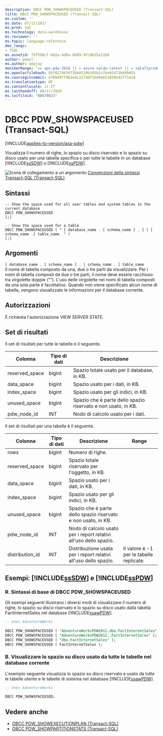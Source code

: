 ```yaml
---
description: DBCC PDW_SHOWSPACEUSED (Transact-SQL)
title: DBCC PDW_SHOWSPACEUSED (Transact-SQL)
ms.custom: ''
ms.date: 07/17/2017
ms.prod: sql
ms.technology: data-warehouse
ms.reviewer: ''
ms.topic: language-reference
dev_langs:
- TSQL
ms.assetid: 73f598cf-b02a-4dba-8d89-9fc0b55a12b8
author: pmasl
ms.author: umajay
monikerRange: '>= aps-pdw-2016 || = azure-sqldw-latest || = sqlallproducts-allversions'
ms.openlocfilehash: b5f8274b7d73bb0119b165b1cfbe65473b499d55
ms.sourcegitcommit: e700497f962e4c2274df16d9e651059b42ff1a10
ms.translationtype: HT
ms.contentlocale: it-IT
ms.lasthandoff: 08/17/2020
ms.locfileid: "88479823"
---
```

# <a name="dbcc-pdw_showspaceused-transact-sql"></a>DBCC PDW_SHOWSPACEUSED (Transact-SQL)

[!INCLUDE[applies-to-version/asa-pdw](../../includes/applies-to-version/asa-pdw.md)]

Visualizza il numero di righe, lo spazio su disco riservato e lo spazio su disco usato per una tabella specifica o per tutte le tabelle in un database [!INCLUDE[ssSDW](../../includes/sssdw-md.md)] o [!INCLUDE[ssPDW](../../includes/sspdw-md.md)].
  
![Icona di collegamento a un argomento](../../database-engine/configure-windows/media/topic-link.gif "Icona di collegamento a un argomento") [Convenzioni della sintassi Transact-SQL &#40;Transact-SQL&#41;](../../t-sql/language-elements/transact-sql-syntax-conventions-transact-sql.md)
  
## <a name="syntax"></a>Sintassi
  
```syntaxsql
-- Show the space used for all user tables and system tables in the current database  
DBCC PDW_SHOWSPACEUSED  
[;]  
  
-- Show the space used for a table  
DBCC PDW_SHOWSPACEUSED ( " [ database_name . [ schema_name ] . ] | [ schema_name .] table_name  " )  
[;]  
```  

## <a name="arguments"></a>Argomenti

 `[ database_name . [ schema_name ] . | schema_name . ] table_name`  
Il nome di tabella composto da una, due o tre parti da visualizzare. Per i nomi di tabella composti da due o tre parti, il nome deve essere racchiuso tra virgolette doppie (""). L'uso delle virgolette nei nomi di tabella composti da una sola parte è facoltativo. Quando non viene specificato alcun nome di tabella, vengono visualizzate le informazioni per il database corrente.  
  
## <a name="permissions"></a>Autorizzazioni

È richiesta l'autorizzazione VIEW SERVER STATE.
  
## <a name="result-sets"></a>Set di risultati

Il set di risultati per tutte le tabelle è il seguente.
  
|Colonna|Tipo di dati|Descrizione|  
|------------|---------------|-----------------|  
|reserved_space|bigint|Spazio totale usato per il database, in KB.|  
|data_space|bigint|Spazio usato per i dati, in KB.|  
|index_space|bigint|Spazio usato per gli indici, in KB.|  
|unused_space|bigint|Spazio che è parte dello spazio riservato e non usato, in KB.|  
|pdw_node_id|INT|Nodo di calcolo usato per i dati.|  
  
Il set di risultati per una tabella è il seguente.
  
|Colonna|Tipo di dati|Descrizione|Range|  
|------------|---------------|-----------------|-----------|  
|rows|bigint|Numero di righe.||  
|reserved_space|bigint|Spazio totale riservato per l'oggetto, in KB.||  
|data_space|bigint|Spazio usato per i dati, in KB.||  
|index_space|bigint|Spazio usato per gli indici, in KB.||  
|unused_space|bigint|Spazio che è parte dello spazio riservato e non usato, in KB.||  
|pdw_node_id|INT|Nodo di calcolo usato per i report relativi all'uso dello spazio.||  
|distribution_id|INT|Distribuzione usata per i report relativi all'uso dello spazio.|Il valore è -1 per le tabelle replicate.|  
  
## <a name="examples-sssdw-and-sspdw"></a>Esempi: [!INCLUDE[ssSDW](../../includes/sssdw-md.md)] e [!INCLUDE[ssPDW](../../includes/sspdw-md.md)]  
### <a name="a-dbcc-pdw_showspaceused-basic-syntax"></a>R. Sintassi di base di DBCC PDW_SHOWSPACEUSED  
Gli esempi seguenti illustrano i diversi modi di visualizzare il numero di righe, lo spazio su disco riservato e lo spazio su disco usato dalla tabella FactInternetSales nel database [!INCLUDE[ssawPDW](../../includes/ssawpdw-md.md)].
  
```sql
-- Uses AdventureWorks  
  
DBCC PDW_SHOWSPACEUSED ( "AdventureWorksPDW2012.dbo.FactInternetSales" );  
DBCC PDW_SHOWSPACEUSED ( "AdventureWorksPDW2012..FactInternetSales" );  
DBCC PDW_SHOWSPACEUSED ( "dbo.FactInternetSales" );  
DBCC PDW_SHOWSPACEUSED ( FactInternetSales );  
```  
  
### <a name="b-show-the-disk-space-used-by-all-tables-in-the-current-database"></a>B. Visualizzare lo spazio su disco usato da tutte le tabelle nel database corrente  

 L'esempio seguente visualizza lo spazio su disco riservato e usato da tutte le tabelle utente e le tabelle di sistema nel database [!INCLUDE[ssawPDW](../../includes/ssawpdw-md.md)].  
  
```sql
-- Uses AdventureWorks  
  
DBCC PDW_SHOWSPACEUSED;  
```  

## <a name="see-also"></a>Vedere anche

- [DBCC PDW_SHOWEXECUTIONPLAN &#40;Transact-SQL&#41;](dbcc-pdw-showexecutionplan-transact-sql.md)  
- [DBCC PDW_SHOWPARTITIONSTATS &#40;Transact-SQL&#41;](dbcc-pdw-showpartitionstats-transact-sql.md)
